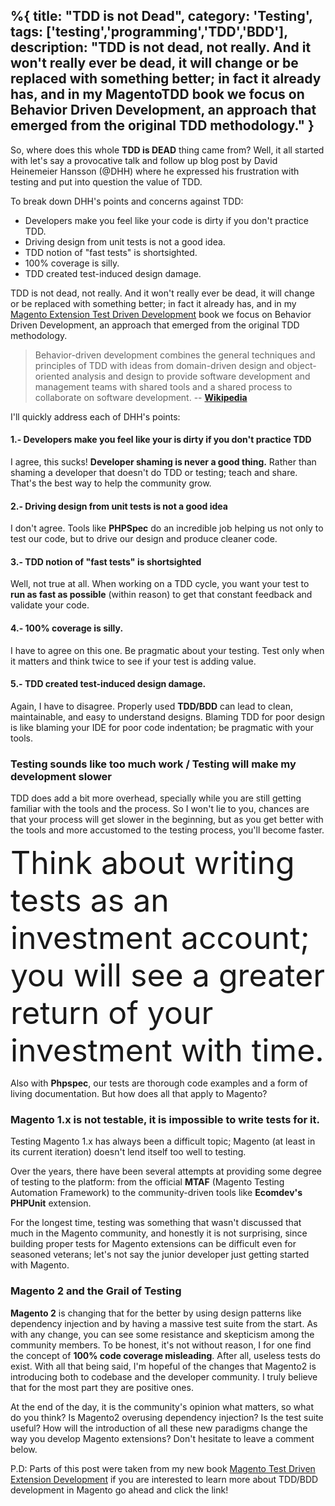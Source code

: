 %{
title: "TDD is not Dead",
category: 'Testing',
tags: ['testing','programming','TDD','BDD'],
description: "TDD is not dead, not really. And it won't really ever be dead, it will change or be replaced with something better; in fact it already has, and in my MagentoTDD book we focus on Behavior Driven Development, an approach that emerged from the original TDD methodology."
}
---

So, where does this whole **TDD is DEAD** thing came from? Well, it all started with let's say a provocative talk and follow up blog post by David Heinemeier Hansson (@DHH) where he expressed his frustration with testing and put into question the value of TDD.

To break down DHH's points and concerns against TDD:

- Developers make you feel like your code is dirty if you don't practice TDD.
- Driving design from unit tests is not a good idea.
- TDD notion of "fast tests" is shortsighted.
- 100% coverage is silly.
- TDD created test-induced design damage.

TDD is not dead, not really. And it won't really ever be dead, it will change or be replaced with something better; in fact it already has, and in my [Magento Extension Test Driven Development](https://magetdd.com) book we focus on Behavior Driven Development, an approach that emerged from the original TDD methodology.

> Behavior-driven development combines the general techniques and principles of TDD with ideas from domain-driven design and object-oriented analysis and design to provide software development and management teams with shared tools and a shared process to collaborate on software development. -- **[Wikipedia](https://en.wikipedia.org/wiki/Behavior-driven_development)**

I'll quickly address each of DHH's points:

#### 1.- Developers make you feel like your is dirty if you don't practice TDD

I agree, this sucks! **Developer shaming is never a good thing.** Rather than shaming a developer that doesn't do TDD or testing; teach and share. That's the best way to help the community grow.

#### 2.- Driving design from unit tests is not a good idea

I don't agree. Tools like **PHPSpec** do an incredible job helping us not only to test our code, but to drive our design and produce cleaner code.

#### 3.- TDD notion of "fast tests" is shortsighted

Well, not true at all. When working on a TDD cycle, you want your test to **run as fast as possible** (within reason) to get that constant feedback and validate your code.

#### 4.- 100% coverage is silly.

I have to agree on this one. Be pragmatic about your testing. Test only when it matters and think twice to see if your test is adding value.

#### 5.- TDD created test-induced design damage.

Again, I have to disagree. Properly used **TDD/BDD** can lead to clean, maintainable, and easy to understand designs. Blaming TDD for poor design is like blaming your IDE for poor code indentation; be pragmatic with your tools.

### Testing sounds like too much work / Testing will make my development slower

TDD does add a bit more overhead, specially while you are still getting familiar with the tools and the process. So I won't lie to you, chances are that your process will get slower in the beginning, but as you get better with the tools and more accustomed to the testing process, you'll become faster.

<div style="font-size:50px; text-align:left">
Think about writing tests as an investment account; you will see a greater return of your investment with time.
</div>

Also with **Phpspec**, our tests are thorough code examples and a form of living documentation. But how does all that apply to Magento?

### Magento 1.x is not testable, it is impossible to write tests for it.

Testing Magento 1.x has always been a difficult topic; Magento (at least in its current iteration) doesn't lend itself too well to testing.

Over the years, there have been several attempts at providing some degree of testing to the platform: from the official **MTAF** (Magento Testing Automation Framework) to the community-driven tools like **Ecomdev's PHPUnit** extension.

For the longest time, testing was something that wasn't discussed that much in the Magento community, and honestly it is not surprising, since building proper tests for Magento extensions can be difficult even for seasoned veterans; let's not say the junior developer just getting started with Magento.

### Magento 2 and the Grail of Testing

**Magento 2** is changing that for the better by using design patterns like dependency injection and by having a massive test suite from the start. As with any change, you can see some resistance and skepticism among the community members. To be honest, it's not without reason, I for one find the concept of **100% code coverage misleading**. After all, useless tests do exist. With all that being said, I'm hopeful of the changes that Magento2 is introducing both to codebase and the developer community. I truly believe that for the most part they are positive ones.

At the end of the day, it is the community's opinion what matters, so what do you think? Is Magento2 overusing dependency injection? Is the test suite useful? How will the introduction of all these new paradigms change the way you develop Magento extensions? Don't hesitate to leave a comment below.

P.D: Parts of this post were taken from my new book [Magento Test Driven Extension Development](https://magetdd.com) if you are interested to learn more about TDD/BDD development in Magento go ahead and click the link!
